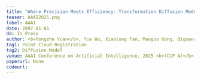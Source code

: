 ```yaml
---
title: "Where Precision Meets Efficiency: Transformation Diffusion Model for Point Cloud Registration" 
teaser: AAAI2025.png
label: AAAI
date: 2097-01-01
dd: In Press
author: <b>Yongzhe Yuan</b>, Yue Wu, Xiaolong Fan, Maoguo Gong, Qiguang Miao, Wenping Ma
tag1: Point Cloud Registration
tag2: Diffusion Model
venue: AAAI Conference on Artificial Intelligence, 2025 <b>(CCF A)</b>
paperurl: None  
codeurl:  
---
```


